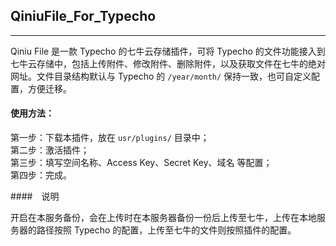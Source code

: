 ## QiniuFile_For_Typecho

---

Qiniu File 是一款 Typecho 的七牛云存储插件，可将 Typecho 的文件功能接入到七牛云存储中，包括上传附件、修改附件、删除附件，以及获取文件在七牛的绝对网址。文件目录结构默认与 Typecho 的 `/year/month/` 保持一致，也可自定义配置，方便迁移。

#### 使用方法：

第一步：下载本插件，放在 `usr/plugins/` 目录中；  
第二步：激活插件；  
第三步：填写空间名称、Access Key、Secret Key、域名 等配置；  
第四步：完成。


####　说明

开启在本服务备份，会在上传时在本服务器备份一份后上传至七牛，上传在本地服务器的路径按照 Typecho 的配置，上传至七牛的文件则按照插件的配置。
